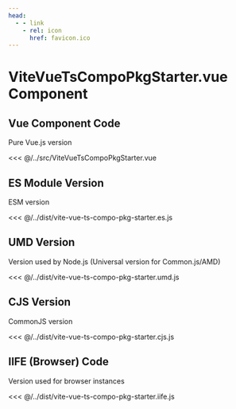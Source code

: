 ```yaml
---
head:
  - - link
    - rel: icon
      href: favicon.ico
---
```





# ViteVueTsCompoPkgStarter.vue Component




## Vue Component Code

Pure Vue.js version

<<< @/../src/ViteVueTsCompoPkgStarter.vue




## ES Module Version

ESM version

<<< @/../dist/vite-vue-ts-compo-pkg-starter.es.js




## UMD Version

Version used by Node.js (Universal version for Common.js/AMD)

<<< @/../dist/vite-vue-ts-compo-pkg-starter.umd.js




## CJS Version

CommonJS version

<<< @/../dist/vite-vue-ts-compo-pkg-starter.cjs.js




## IIFE (Browser) Code

Version used for browser instances

<<< @/../dist/vite-vue-ts-compo-pkg-starter.iife.js

